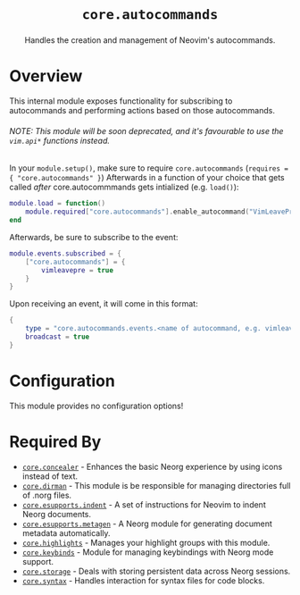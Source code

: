 <div align="center">

# `core.autocommands`

### 

Handles the creation and management of Neovim's autocommands.



</div>

# Overview

This internal module exposes functionality for subscribing to autocommands and performing actions based on those autocommands.

###### NOTE: This module will be soon deprecated, and it's favourable to use the `vim.api*` functions instead.

In your `module.setup()`, make sure to require `core.autocommands` (`requires = { "core.autocommands" }`)
Afterwards in a function of your choice that gets called *after* core.autocommmands gets intialized (e.g. `load()`):

```lua
module.load = function()
    module.required["core.autocommands"].enable_autocommand("VimLeavePre") -- Substitute VimLeavePre for any valid neovim autocommand
end
```

Afterwards, be sure to subscribe to the event:

```lua
module.events.subscribed = {
    ["core.autocommands"] = {
        vimleavepre = true
    }
}
```

Upon receiving an event, it will come in this format:
```lua
{
    type = "core.autocommands.events.<name of autocommand, e.g. vimleavepre>",
    broadcast = true
}
```

# Configuration

This module provides no configuration options!


# Required By

- [`core.concealer`](https://github.com/nvim-neorg/neorg/wiki/Concealer) - Enhances the basic Neorg experience by using icons instead of text.
- [`core.dirman`](https://github.com/nvim-neorg/neorg/wiki/Dirman) - This module is be responsible for managing directories full of .norg files.
- [`core.esupports.indent`](https://github.com/nvim-neorg/neorg/wiki/Indent) - A set of instructions for Neovim to indent Neorg documents.
- [`core.esupports.metagen`](https://github.com/nvim-neorg/neorg/wiki/Metagen) - A Neorg module for generating document metadata automatically.
- [`core.highlights`](https://github.com/nvim-neorg/neorg/wiki/Core-Highlights) - Manages your highlight groups with this module.
- [`core.keybinds`](https://github.com/nvim-neorg/neorg/wiki/User-Keybinds) - Module for managing keybindings with Neorg mode support.
- [`core.storage`](https://github.com/nvim-neorg/neorg/wiki/Storage) - Deals with storing persistent data across Neorg sessions.
- [`core.syntax`](https://github.com/nvim-neorg/neorg/wiki/Syntax) - Handles interaction for syntax files for code blocks.
